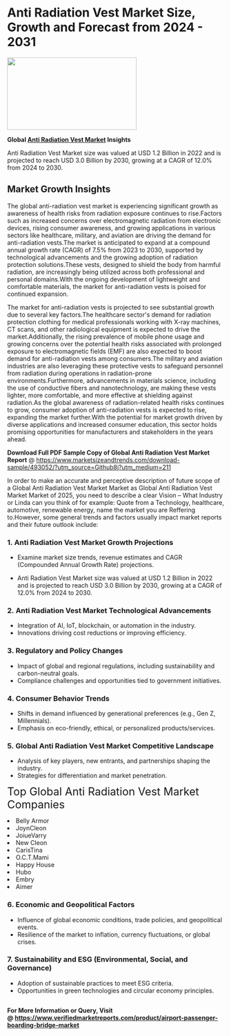 <H1>Anti Radiation Vest Market Size, Growth and Forecast from 2024 - 2031</H1><img class="aligncenter size-medium wp-image-584254" src="https://thirdeyenews.in/wp-content/uploads/2024/09/Global-Market-Research-300x168.jpeg" alt="" width="300" height="168" /><p><strong>Global&nbsp;<a href="https://www.marketsizeandtrends.com/download-sample/493052/?utm_source=Github8j?utm_medium=211">Anti Radiation Vest Market</a> Insights</strong></p><p>Anti Radiation Vest Market size was valued at USD 1.2 Billion in 2022 and is projected to reach USD 3.0 Billion by 2030, growing at a CAGR of 12.0% from 2024 to 2030.</p><p><h2>Market Growth Insights</h2> <p>The global anti-radiation vest market is experiencing significant growth as awareness of health risks from radiation exposure continues to rise.Factors such as increased concerns over electromagnetic radiation from electronic devices, rising consumer awareness, and growing applications in various sectors like healthcare, military, and aviation are driving the demand for anti-radiation vests.The market is anticipated to expand at a compound annual growth rate (CAGR) of 7.5% from 2023 to 2030, supported by technological advancements and the growing adoption of radiation protection solutions.These vests, designed to shield the body from harmful radiation, are increasingly being utilized across both professional and personal domains.With the ongoing development of lightweight and comfortable materials, the market for anti-radiation vests is poised for continued expansion.</p> <p>The market for anti-radiation vests is projected to see substantial growth due to several key factors.The healthcare sector's demand for radiation protection clothing for medical professionals working with X-ray machines, CT scans, and other radiological equipment is expected to drive the market.Additionally, the rising prevalence of mobile phone usage and growing concerns over the potential health risks associated with prolonged exposure to electromagnetic fields (EMF) are also expected to boost demand for anti-radiation vests among consumers.The military and aviation industries are also leveraging these protective vests to safeguard personnel from radiation during operations in radiation-prone environments.Furthermore, advancements in materials science, including the use of conductive fibers and nanotechnology, are making these vests lighter, more comfortable, and more effective at shielding against radiation.As the global awareness of radiation-related health risks continues to grow, consumer adoption of anti-radiation vests is expected to rise, expanding the market further.With the potential for market growth driven by diverse applications and increased consumer education, this sector holds promising opportunities for manufacturers and stakeholders in the years ahead.</p> <p><span class=""><strong>Download Full PDF Sample Copy of Global Anti Radiation Vest Market Report</strong> @ <a href="https://www.marketsizeandtrends.com/download-sample/493052/?utm_source=Github8j?utm_medium=211" target="_blank">https://www.marketsizeandtrends.com/download-sample/493052/?utm_source=Github8j?utm_medium=211</a></span></p><p>In order to make an accurate and perceptive description of future scope of a Global&nbsp;Anti Radiation Vest Market Market as Global&nbsp;Anti Radiation Vest Market Market of 2025, you need to describe a clear Vision &ndash; What Industry or Linda can you think of for example: Quote from a Technology, healthcare, automotive, renewable energy, name the market you are Reffering to.However, some general trends and factors usually impact market reports and their future outlook include:</p><h3>1.&nbsp;<strong>Anti Radiation Vest Market Growth Projections</strong></h3><ul><li>Examine market size trends, revenue estimates and CAGR (Compounded Annual Growth Rate) projections.</li><li><p>Anti Radiation Vest Market size was valued at USD 1.2 Billion in 2022 and is projected to reach USD 3.0 Billion by 2030, growing at a CAGR of 12.0% from 2024 to 2030.</p></li></ul><h3>2.&nbsp;<strong>Anti Radiation Vest Market Technological Advancements</strong></h3><ul><li>Integration of AI, IoT, blockchain, or automation in the industry.</li><li>Innovations driving cost reductions or improving efficiency.</li></ul><h3>3.&nbsp;<strong>Regulatory and Policy Changes</strong></h3><ul><li>Impact of global and regional regulations, including sustainability and carbon-neutral goals.</li><li>Compliance challenges and opportunities tied to government initiatives.</li></ul><h3>4.&nbsp;<strong>Consumer Behavior Trends</strong></h3><ul><li>Shifts in demand influenced by generational preferences (e.g., Gen Z, Millennials).</li><li>Emphasis on eco-friendly, ethical, or personalized products/services.</li></ul><h3>5.&nbsp;<strong>Global Anti Radiation Vest Market Competitive Landscape</strong></h3><ul><li>Analysis of key players, new entrants, and partnerships shaping the industry.</li><li>Strategies for differentiation and market penetration.</li></ul><p data-pm-slice="1 1 []"><span style="color: inherit; font-family: inherit; font-size: 25px;">Top Global Anti Radiation Vest Market Companies</span></p><div class="" data-test-id=""><p><li>Belly Armor</li><li> JoynCleon</li><li> JoiueVarry</li><li> New Cleon</li><li> CarisTina</li><li> O.C.T.Mami</li><li> Happy House</li><li> Hubo</li><li> Embry</li><li> Aimer</li></p></div><h3>6.&nbsp;<strong>Economic and Geopolitical Factors</strong></h3><ul><li>Influence of global economic conditions, trade policies, and geopolitical events.</li><li>Resilience of the market to inflation, currency fluctuations, or global crises.</li></ul><h3>7.&nbsp;<strong>Sustainability and ESG (Environmental, Social, and Governance)</strong></h3><ul><li>Adoption of sustainable practices to meet ESG criteria.</li><li>Opportunities in green technologies and circular economy principles.</li></ul><h2><strong style="font-size: 14px;">For More Information or Query, Visit @&nbsp;</strong><a style="background-color: #ffffff; font-size: 14px;" href="https://www.marketsizeandtrends.com/report/anti-radiation-vest-market/" target="_blank">https://www.verifiedmarketreports.com/product/airport-passenger-boarding-bridge-market</a></h2>